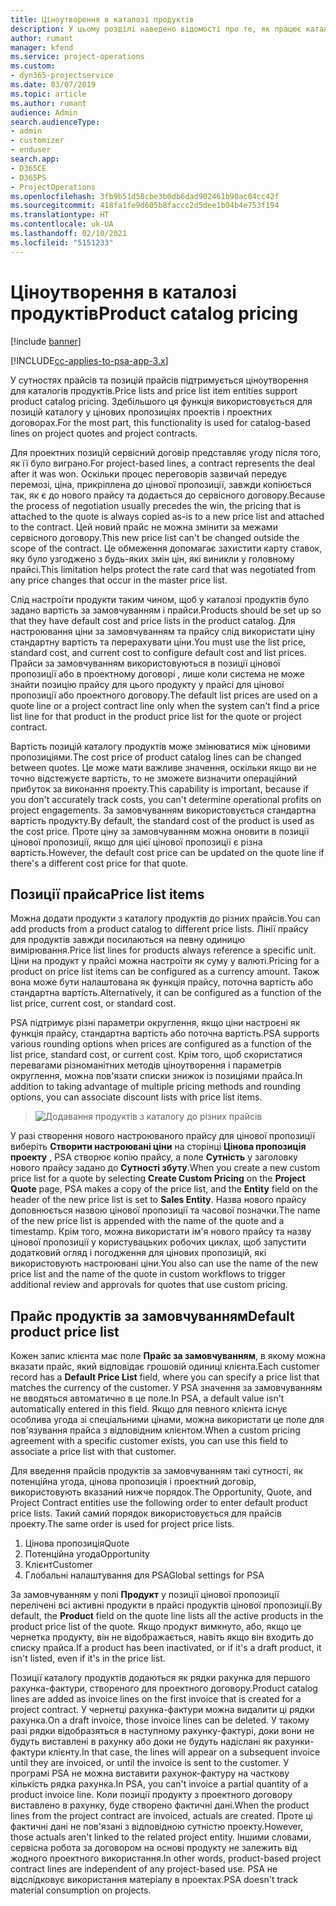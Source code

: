 ```yaml
---
title: Ціноутворення в каталозі продуктів
description: У цьому розділі наведено відомості про те, як працює каталог продуктів у Dynamics 365 Project Service Automation (PSA).
author: rumant
manager: kfend
ms.service: project-operations
ms.custom:
- dyn365-projectservice
ms.date: 03/07/2019
ms.topic: article
ms.author: rumant
audience: Admin
search.audienceType:
- admin
- customizer
- enduser
search.app:
- D365CE
- D365PS
- ProjectOperations
ms.openlocfilehash: 3fb9b51d58cbe3b0db6dad902461b90ac04cc42f
ms.sourcegitcommit: 418fa1fe9d605b8faccc2d5dee1b04b4e753f194
ms.translationtype: HT
ms.contentlocale: uk-UA
ms.lasthandoff: 02/10/2021
ms.locfileid: "5151233"
---
```

# <a name="product-catalog-pricing"></a><span data-ttu-id="c4d59-103">Ціноутворення в каталозі продуктів</span><span class="sxs-lookup"><span data-stu-id="c4d59-103">Product catalog pricing</span></span> 

[!include [banner](../includes/psa-now-project-operations.md)]

[!INCLUDE[cc-applies-to-psa-app-3.x](../includes/cc-applies-to-psa-app-3x.md)]


<span data-ttu-id="c4d59-104">У сутностях прайсів та позицій прайсів підтримується ціноутворення для каталогів продуктів.</span><span class="sxs-lookup"><span data-stu-id="c4d59-104">Price lists and price list item entities support product catalog pricing.</span></span> <span data-ttu-id="c4d59-105">Здебільшого ця функція використовується для позицій каталогу у цінових пропозиціях проектів і проектних договорах.</span><span class="sxs-lookup"><span data-stu-id="c4d59-105">For the most part, this functionality is used for catalog-based lines on project quotes and project contracts.</span></span>

<span data-ttu-id="c4d59-106">Для проектних позицій сервісний договір представляє угоду після того, як її було виграно.</span><span class="sxs-lookup"><span data-stu-id="c4d59-106">For project-based lines, a contract represents the deal after it was won.</span></span> <span data-ttu-id="c4d59-107">Оскільки процес переговорів зазвичай передує перемозі, ціна, прикріплена до цінової пропозиції, завжди копіюється так, як є до нового прайсу та додається до сервісного договору.</span><span class="sxs-lookup"><span data-stu-id="c4d59-107">Because the process of negotiation usually precedes the win, the pricing that is attached to the quote is always copied as-is to a new price list and attached to the contract.</span></span> <span data-ttu-id="c4d59-108">Цей новий прайс не можна змінити за межами сервісного договору.</span><span class="sxs-lookup"><span data-stu-id="c4d59-108">This new price list can't be changed outside the scope of the contract.</span></span> <span data-ttu-id="c4d59-109">Це обмеження допомагає захистити карту ставок, яку було узгоджено з будь-яких змін цін, які виникли у головному прайсі.</span><span class="sxs-lookup"><span data-stu-id="c4d59-109">This limitation helps protect the rate card that was negotiated from any price changes that occur in the master price list.</span></span>

<span data-ttu-id="c4d59-110">Слід настроїти продукти таким чином, щоб у каталозі продуктів було задано вартість за замовчуванням і прайси.</span><span class="sxs-lookup"><span data-stu-id="c4d59-110">Products should be set up so that they have default cost and price lists in the product catalog.</span></span> <span data-ttu-id="c4d59-111">Для настроювання ціни за замовчуванням та прайсу слід використати ціну стандартну вартість та перерахувати ціни.</span><span class="sxs-lookup"><span data-stu-id="c4d59-111">You must use the list price, standard cost, and current cost to configure default cost and list prices.</span></span> <span data-ttu-id="c4d59-112">Прайси за замовчуванням використовуються в позиції цінової пропозиції або в проектному договорі , лише коли система не може знайти позицію прайсу для цього продукту у прайсі для цінової пропозиції або проектного договору.</span><span class="sxs-lookup"><span data-stu-id="c4d59-112">The default list prices are used on a quote line or a project contract line only when the system can't find a price list line for that product in the product price list for the quote or project contract.</span></span>

<span data-ttu-id="c4d59-113">Вартість позицій каталогу продуктів може змінюватися між ціновими пропозиціями.</span><span class="sxs-lookup"><span data-stu-id="c4d59-113">The cost price of product catalog lines can be changed between quotes.</span></span> <span data-ttu-id="c4d59-114">Це може мати важливе значення, оскільки якщо ви не точно відстежуєте вартість, то не зможете визначити операційний прибуток за виконання проекту.</span><span class="sxs-lookup"><span data-stu-id="c4d59-114">This capability is important, because if you don't accurately track costs, you can't determine operational profits on project engagements.</span></span> <span data-ttu-id="c4d59-115">За замовчуванням використовується стандартна вартість продукту.</span><span class="sxs-lookup"><span data-stu-id="c4d59-115">By default, the standard cost of the product is used as the cost price.</span></span> <span data-ttu-id="c4d59-116">Проте ціну за замовчуванням можна оновити в позиції цінової пропозиції, якщо для цієї цінової пропозиції є різна вартість.</span><span class="sxs-lookup"><span data-stu-id="c4d59-116">However, the default cost price can be updated on the quote line if there's a different cost price for that quote.</span></span>

## <a name="price-list-items"></a><span data-ttu-id="c4d59-117">Позиції прайса</span><span class="sxs-lookup"><span data-stu-id="c4d59-117">Price list items</span></span>

<span data-ttu-id="c4d59-118">Можна додати продукти з каталогу продуктів до різних прайсів.</span><span class="sxs-lookup"><span data-stu-id="c4d59-118">You can add products from a product catalog to different price lists.</span></span> <span data-ttu-id="c4d59-119">Лінії прайсу для продуктів завжди посилаються на певну одиницю вимірювання.</span><span class="sxs-lookup"><span data-stu-id="c4d59-119">Price list lines for products always reference a specific unit.</span></span> <span data-ttu-id="c4d59-120">Ціни на продукт у прайсі можна настроїти як суму у валюті.</span><span class="sxs-lookup"><span data-stu-id="c4d59-120">Pricing for a product on price list items can be configured as a currency amount.</span></span> <span data-ttu-id="c4d59-121">Також вона може бути налаштована як функція прайсу, поточна вартість або стандартна вартість.</span><span class="sxs-lookup"><span data-stu-id="c4d59-121">Alternatively, it can be configured as a function of the list price, current cost, or standard cost.</span></span>

<span data-ttu-id="c4d59-122">PSA підтримує різні параметри округлення, якщо ціни настроєні як функція прайсу, стандартна вартість або поточна вартість.</span><span class="sxs-lookup"><span data-stu-id="c4d59-122">PSA supports various rounding options when prices are configured as a function of the list price, standard cost, or current cost.</span></span> <span data-ttu-id="c4d59-123">Крім того, щоб скористатися перевагами різноманітних методів ціноутворення і параметрів округлення, можна пов'язати списки знижок із позиціями прайса.</span><span class="sxs-lookup"><span data-stu-id="c4d59-123">In addition to taking advantage of multiple pricing methods and rounding options, you can associate discount lists with price list items.</span></span> 

> ![Додавання продуктів з каталогу до різних прайсів](media/basic-guide-16.png)

<span data-ttu-id="c4d59-125">У разі створення нового настроюваного прайсу для цінової пропозиції виберіть **Створити настроювані ціни** на сторінці **Цінова пропозиція проекту** , PSA створює копію прайсу, а поле **Сутність** у заголовку нового прайсу задано до **Сутності збуту**.</span><span class="sxs-lookup"><span data-stu-id="c4d59-125">When you create a new custom price list for a quote by selecting **Create Custom Pricing** on the **Project Quote** page, PSA makes a copy of the price list, and the **Entity** field on the header of the new price list is set to **Sales Entity**.</span></span> <span data-ttu-id="c4d59-126">Назва нового прайсу доповнюється назвою цінової пропозиції та часової позначки.</span><span class="sxs-lookup"><span data-stu-id="c4d59-126">The name of the new price list is appended with the name of the quote and a timestamp.</span></span> <span data-ttu-id="c4d59-127">Крім того, можна використати ім'я нового прайсу та назву цінової пропозиції у користувацьких робочих циклах, щоб запустити додатковий огляд і погодження для цінових пропозицій, які використовують настроювані ціни.</span><span class="sxs-lookup"><span data-stu-id="c4d59-127">You also can use the name of the new price list and the name of the quote in custom workflows to trigger additional review and approvals for quotes that use custom pricing.</span></span>

 
## <a name="default-product-price-list"></a><span data-ttu-id="c4d59-128">Прайс продуктів за замовчуванням</span><span class="sxs-lookup"><span data-stu-id="c4d59-128">Default product price list</span></span>
<span data-ttu-id="c4d59-129">Кожен запис клієнта має поле **Прайс за замовчуванням**, в якому можна вказати прайс, який відповідає грошовій одиниці клієнта.</span><span class="sxs-lookup"><span data-stu-id="c4d59-129">Each customer record has a **Default Price List** field, where you can specify a price list that matches the currency of the customer.</span></span> <span data-ttu-id="c4d59-130">У PSA значення за замовчуванням не вводяться автоматично в це поле.</span><span class="sxs-lookup"><span data-stu-id="c4d59-130">In PSA, a default value isn't automatically entered in this field.</span></span> <span data-ttu-id="c4d59-131">Якщо для певного клієнта існує особлива угода зі спеціальними цінами, можна використати це поле для пов'язування прайса з відповідним клієнтом.</span><span class="sxs-lookup"><span data-stu-id="c4d59-131">When a custom pricing agreement with a specific customer exists, you can use this field to associate a price list with that customer.</span></span>

<span data-ttu-id="c4d59-132">Для введення прайсів продуктів за замовчуванням такі сутності, як потенційна угода, цінова пропозиція і проектний договір, використовують вказаний нижче порядок.</span><span class="sxs-lookup"><span data-stu-id="c4d59-132">The Opportunity, Quote, and Project Contract entities use the following order to enter default product price lists.</span></span> <span data-ttu-id="c4d59-133">Такий самий порядок використовується для прайсів проекту.</span><span class="sxs-lookup"><span data-stu-id="c4d59-133">The same order is used for project price lists.</span></span>

1.  <span data-ttu-id="c4d59-134">Цінова пропозиція</span><span class="sxs-lookup"><span data-stu-id="c4d59-134">Quote</span></span>
2.  <span data-ttu-id="c4d59-135">Потенційна угода</span><span class="sxs-lookup"><span data-stu-id="c4d59-135">Opportunity</span></span>
3.  <span data-ttu-id="c4d59-136">Клієнт</span><span class="sxs-lookup"><span data-stu-id="c4d59-136">Customer</span></span>
4.  <span data-ttu-id="c4d59-137">Глобальні налаштування для PSA</span><span class="sxs-lookup"><span data-stu-id="c4d59-137">Global settings for PSA</span></span>

<span data-ttu-id="c4d59-138">За замовчуванням у полі **Продукт** у позиції цінової пропозиції перелічені всі активні продукти в прайсі продуктів цінової пропозиції.</span><span class="sxs-lookup"><span data-stu-id="c4d59-138">By default, the **Product** field on the quote line lists all the active products in the product price list of the quote.</span></span> <span data-ttu-id="c4d59-139">Якщо продукт вимкнуто, або, якщо це чернетка продукту, він не відображається, навіть якщо він входить до списку прайса.</span><span class="sxs-lookup"><span data-stu-id="c4d59-139">If a product has been inactivated, or if it's a draft product, it isn't listed, even if it's in the price list.</span></span> 

<span data-ttu-id="c4d59-140">Позиції каталогу продуктів додаються як рядки рахунка для першого рахунка-фактури, створеного для проектного договору.</span><span class="sxs-lookup"><span data-stu-id="c4d59-140">Product catalog lines are added as invoice lines on the first invoice that is created for a project contract.</span></span> <span data-ttu-id="c4d59-141">У чернетці рахунка-фактури можна видалити ці рядки рахунка.</span><span class="sxs-lookup"><span data-stu-id="c4d59-141">On a draft invoice, those invoice lines can be deleted.</span></span> <span data-ttu-id="c4d59-142">У такому разі рядки відобразяться в наступному рахунку-фактурі, доки вони не будуть виставлені в рахунку або доки не будуть надіслані як рахунки-фактури клієнту.</span><span class="sxs-lookup"><span data-stu-id="c4d59-142">In that case, the lines will appear on a subsequent invoice until they are invoiced, or until the invoice is sent to the customer.</span></span> <span data-ttu-id="c4d59-143">У програмі PSA не можна виставити рахунок-фактуру на часткову кількість рядка рахунка.</span><span class="sxs-lookup"><span data-stu-id="c4d59-143">In PSA, you can't invoice a partial quantity of a product invoice line.</span></span> <span data-ttu-id="c4d59-144">Коли позиції продукту з проектного договору виставлено в рахунку, буде створено фактичні дані.</span><span class="sxs-lookup"><span data-stu-id="c4d59-144">When the product lines from the project contract are invoiced, actuals are created.</span></span> <span data-ttu-id="c4d59-145">Проте ці фактичні дані не пов'язані з відповідною сутністю проекту.</span><span class="sxs-lookup"><span data-stu-id="c4d59-145">However, those actuals aren't linked to the related project entity.</span></span> <span data-ttu-id="c4d59-146">Іншими словами, сервісна робота за договором на основі продукту не залежить від жодного проектного використання.</span><span class="sxs-lookup"><span data-stu-id="c4d59-146">In other words, product-based project contract lines are independent of any project-based use.</span></span> <span data-ttu-id="c4d59-147">PSA не відслідковує використання матеріалу в проектах.</span><span class="sxs-lookup"><span data-stu-id="c4d59-147">PSA doesn't track material consumption on projects.</span></span>
